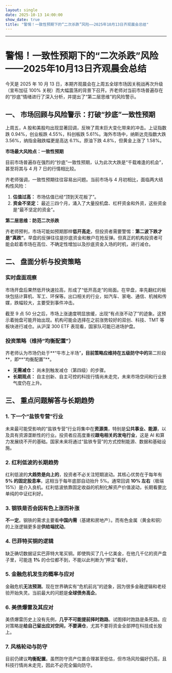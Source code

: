 ```yaml
---
layout: single 
date: 2025-10-13 14:00:00
show_date: true
title: "警惕！一致性预期下的“二次杀跌”风险——2025年10月13日齐观晨会总结"
---
```

***

# 警惕！一致性预期下的“二次杀跌”风险——2025年10月13日齐观晨会总结

今天是 2025 年 10 月 13 日，本期齐观晨会在上周五全球市场因关税战再次升级（宣布加征 100% 关税）而大幅震荡的背景下召开。齐老师对当前市场普遍存在的“抄底”情绪进行了深入分析，并提出了“第二层思维”的风险警示。

## 一、 市场回顾与风险警示：打破“抄底”一致性预期

上周五，A 股和美股均出现显著回调，反映了周末巨大变化带来的冲击。上证指数跌 0.94%，创业板跌 4.55%，科创板跌 5.61%。海外市场中，纳斯达克指数大跌 3.56%，纳指金融跌幅更是高达 6.1%。原油下跌 4.8%，但黄金上涨了 1.58%。

**市场最大风险点：一致性预期**

目前市场普遍存在强烈的“抄底”一致性预期，认为此次大跌是“千载难逢的机会”，甚至将其与 4 月 7 日的行情相比较。

齐老师强调，一致性预期往往容易出问题。当前市场与 4 月初相比，面临两大结构性风险：
1. **估值过高：** 市场估值已经“顶到天花板了”。
2. **资金不坚定：** 最近三四个月，涌入了大量投机盘、杠杆资金和外资，这些资金是“最不坚定的资金”。

**第二层思维：防范二次杀跌**

齐老师预判，市场可能如预期那样**低开高走**，但投资者需要警惕：**第二波下跌才是“真跌”**。早盘的反弹往往是抄底资金和散户在抢反弹。但真正的机构投资者可能会趁着市场在高位、不确定性增加以及抄底资金入场的时机，进行减仓。

## 二、 盘面分析与投资策略

### 实时盘面观察

市场开盘后果然低开快速拉高，形成了“低开高走”的局面。在早盘，率先翻红的板块包括计算机、军工、环保等。出口相关的行业，如汽车、家电、通信、机械和传媒，跌幅较大，主要受到事件冲击。

截至 9 点 50 分之后，市场上涨速度明显放缓，出现“有点涨不动了”的迹象。这预示着抛盘可能开始出现。机构可能会选择在之前涨势较好的双创、科技、TMT 等板块进行减仓。从沪深 300 ETF 表现看，国家队可能已进场护盘。

### 投资策略（维持“均衡配置”）

齐老师认为市场仍处于**“牛市上半场”**，目前策略应维持在五级防守中的**第二阶段**，即**“均衡配置”**。

*   **无需减仓：** 尚未到触发减仓（第四级）的步骤。
*   **长期观点：** 自主创新、自主可控的科技行情尚未走完，未来市场空间和行业景气度仍在上升。

## 三、 重点问题解答与长期趋势

### 1. 下一个“盐铁专营”行业

未来最可能受影响的“盐铁专营”行业将集中在**资源类**，特别是**公共事业、能源**，以及具有资源垄断性的行业。投资者应高度重视**跟电相关的发电行业**，这是 AI 和算力发展绕不开的基础。国家未来将通过“盐铁专营”的方式控制能源、数据和基础设施。

### 2. 红利低波的长期趋势

红利低波的**大趋势是向上的**，投资者不必关注短期波动。其核心优势在于每年有 **5% 的固定股息率**，这相当于每年底部自动抬升 5%。通常回调 **10% 左右**（极端 15%）是介入良机。红利低波依靠固定收益的机制化解资产价值波动，长期看要比单纯的中证红利好。

### 3. 钢铁是否会因有色上涨而补涨

**不一定**。钢铁的需求主要看**中国内需**（基建和房地产）。而有色金属（黄金和铜）的上涨逻辑更多是**供给端扰动**。

### 4. 巴菲特买铜的逻辑

缺乏确切数据证实巴菲特大笔买铜。即使购买了几十亿美金，在他几千亿的资产盘子里，可能连 **1%** 的仓位都不到，不能以此判断为“押注”看好。

### 5. 金融危机发生的概率与应对

金融危机**无法预测**。现在世界确实有“危机前兆”的迹象，因为很多金融逻辑和老经验开始失灵。当前最大的问题是**全球债务高企**。

### 6. 美债爆雷及其应对

美债爆雷历史上没有先例，**几乎不可能提前择时跑路**。试图择时跑路是条死路。应对策略是**给自己留出应对空间，不要满仓**，尤其不要将资金全部押在科技成长股上。

### 7. 风格轮动与防守

目前仍建议**均衡配置**。虽然防守资产位置合理甚至低估，但市场风险偏好仍高，且科技行情尚未走完，因此不必完全偏向防守。

